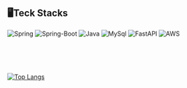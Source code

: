 
<br/>
<br/>
  
## 🖥️️Teck Stacks
<img alt="Spring" src ="https://img.shields.io/badge/Spring-6DB33F.svg?&style=for-the-badge&logo=Spring&logoColor=white"> <img alt="Spring-Boot" src ="https://img.shields.io/badge/Spring_Boot-blue.svg?&style=for-the-badge&logo=Spring-Boot&logoColor=white">
<img alt="Java" src ="https://img.shields.io/badge/Java-important.svg?&style=for-the-badge&logo=Java&logoColor=white">
<img alt="MySql" src ="https://img.shields.io/badge/MySql-yellow.svg?&style=for-the-badge&logo=MySql&logoColor=white">
<img alt="FastAPI" src ="https://img.shields.io/badge/FastApi-blueviolet.svg?&style=for-the-badge&logo=FastApi&logoColor=white">
<img alt="AWS" src ="https://img.shields.io/badge/AWS EC2-pink.svg?&style=for-the-badge&logo=Amazon EC2&logoColor=white">
 <br/>
  <br/>
<br/>  
<br/>


[![Top Langs](https://github-readme-stats.vercel.app/api/top-langs/?username=seoeun98&layout=compact)](https://github.com/seoeun98/github-readme-stats)


  
</div>
